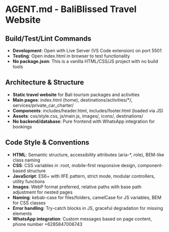 # AGENT.md - BaliBlissed Travel Website

## Build/Test/Lint Commands
- **Development**: Open with Live Server (VS Code extension) on port 5501
- **Testing**: Open index.html in browser to test functionality
- **No package.json**: This is a vanilla HTML/CSS/JS project with no build tools

## Architecture & Structure
- **Static travel website** for Bali tourism packages and activities
- **Main pages**: index.html (home), destinations/activities/*/, services/private_car_charter/
- **Components**: includes/header.html, includes/footer.html (loaded via JS)
- **Assets**: css/style.css, js/main.js, images/, icons/, destinations/
- **No backend/database**: Pure frontend with WhatsApp integration for bookings

## Code Style & Conventions
- **HTML**: Semantic structure, accessibility attributes (aria-*, role), BEM-like class naming
- **CSS**: CSS variables in :root, mobile-first responsive design, component-based structure
- **JavaScript**: ES6+ with IIFE pattern, strict mode, modular controllers, utility functions
- **Images**: WebP format preferred, relative paths with base path adjustment for nested pages
- **Naming**: kebab-case for files/folders, camelCase for JS variables, BEM for CSS classes
- **Error handling**: Try-catch blocks in JS, graceful degradation for missing elements
- **WhatsApp integration**: Custom messages based on page content, phone number +6285847006743
